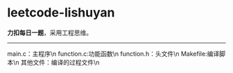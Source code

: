 # leetcode-lishuyan
**力扣每日一题**，采用工程思维。
***
main.c：主程序\n
function.c:功能函数\n
function.h：头文件\n
Makefile:编译脚本\n
其他文件：编译的过程文件\n
